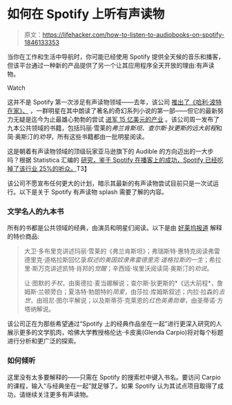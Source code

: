 # 如何在 Spotify 上听有声读物

> 原文：<https://lifehacker.com/how-to-listen-to-audiobooks-on-spotify-1846133353>

当你在工作和生活中导航时，你可能已经使用 Spotify 提供全天候的音乐和播客，但该平台通过一种新的产品提供了另一个让其应用程序全天开放的理由:有声读物。

Watch

这并不是 Spotify 第一次涉足有声读物领域——去年，该公司 [推出了《哈利·波特在家》、](https://www.mugglenet.com/2020/12/harry-potter-at-home-videos-will-be-leaving-wizarding-world-digital-in-2021/) ，一群明星在其中朗读了著名的奇幻系列小说的第一部——但它的最新努力无疑是迄今为止最雄心勃勃的尝试 [进军 15 亿美元的产业](https://www2.deloitte.com/us/en/insights/industry/technology/technology-media-and-telecom-predictions/2020/rise-of-audiobooks-podcast-industry.html/) 。该公司周一发布了九本公共领域的书籍，包括玛丽·雪莱的*弗兰肯斯坦、*查尔斯·狄更斯的*远大前程*和简·奥斯汀的*劝导*，所有这些书籍都由一批明星阅读。

这是朝着有声读物领域的顶级玩家亚马逊旗下的 Audible 的方向迈出的一大步吗？根据 Statistica 汇编的 [研究，鉴于 Spotify 在播客上的成功，Spotify 已经吃掉了该行业 25%的听众。](https://www.statista.com/statistics/943537/podcast-listening-apps-us/#:~:text=In%202020%2C%20the%20most%20commonly,percent%20in%20the%20previous%20year.)T3】

该公司不愿宣布任何更大的计划，暗示其最新的有声读物尝试目前只是一次试运行。以下是关于 Spotify 有声读物 splash 需要了解的内容。

### 文学名人的九本书

所有的书都是公共领域的经典，由演员和明星们阅读。以下是由 [好莱坞报道](https://www.hollywoodreporter.com/news/spotify-tests-audiobooks-with-frankenstein-jane-eyre-and-other-literary-classics-exclusive) 解释的特价商品:

> 大卫·多布里克讲述玛丽·雪莱的《弗兰肯斯坦》；弗瑞斯特·惠特克阅读弗雷德里克·道格拉斯回忆录*叙述的美国奴隶弗雷德里克·道格拉斯的一生*；希拉里·斯万克讲述凯特·肖邦的*觉醒*；辛西娅·埃里沃阅读简·奥斯汀的*劝说*。
> 
> 让·图默的*手杖*，由奥德拉·麦当娜解说；查尔斯·狄更斯的*《远大前程*，詹姆斯·兰顿旁白；夏洛特·勃朗特的*简爱*，由莎拉·库姆斯叙述；内拉·拉森的*去世*，由班尼·图尔平解说；以及斯蒂芬·克莱恩的*红色英勇勋章*，由圣蒂诺·方塔纳解说。

该公司正在为那些希望通过“Spotify 上的经典作品坐在一起”进行更深入研究的人展示更多的文学肌肉，哈佛大学教授格伦达·卡皮奥(Glenda Carpio)将对每个标题进行分析和更广泛的探索。

### 如何倾听

这里没有太多要解释的——只需在 Spotify 的搜索栏中键入书名。要访问 Carpio 的课程，输入“与经典坐在一起”就足够了。如果 Spotify 认为其试点项目取得了成功，请继续关注更多有声读物。